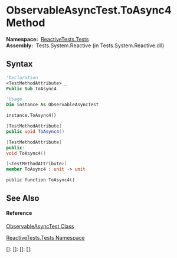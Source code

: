 # ObservableAsyncTest.ToAsync4 Method

**Namespace:**  [ReactiveTests.Tests](ReactiveTests.Tests\ReactiveTests.Tests.md)  
**Assembly:**  Tests.System.Reactive (in Tests.System.Reactive.dll)

## Syntax

```vb
'Declaration
<TestMethodAttribute> _
Public Sub ToAsync4
```

```vb
'Usage
Dim instance As ObservableAsyncTest

instance.ToAsync4()
```

```csharp
[TestMethodAttribute]
public void ToAsync4()
```

```c++
[TestMethodAttribute]
public:
void ToAsync4()
```

```fsharp
[<TestMethodAttribute>]
member ToAsync4 : unit -> unit 
```

```jscript
public function ToAsync4()
```

## See Also

#### Reference

[ObservableAsyncTest Class](ObservableAsyncTest\ObservableAsyncTest.md)

[ReactiveTests.Tests Namespace](ReactiveTests.Tests\ReactiveTests.Tests.md)

[]: 
[]: 
[]: 
[]: 